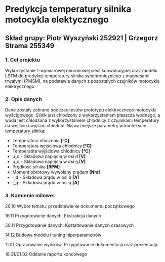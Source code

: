 # Predykcja temperatury silnika motocykla elektycznego

## Skład grupy: Piotr Wyszyński 252921 | Grzegorz Strama 255349
### 1. Cel projektu

Wykorzystanie 1-wymiarowej neuronowej sieci konwolucyjnej oraz modelu LSTM do predykcji temperatury silnika synchroniczniego z magnesami trwałymi (PMSM), na podstawie danych z pozostałych czujników motocykla elektrycznego.

### 2. Opis danych

Dane zostały zebrane podczas testów prototypu elektrycznego motocykla wyścigowego. Silnik jest chłodzony z wykorzystaniem płaszcza wodnego, a woda jest chłodzona z wykorzystaniem chłodnicy z czujnikami temperatury na wejściu i wyjściu chłodnic.
Najważniejsze parametry w kontekście temperatury silnika:

* Temperatura otoczenia **[°C]**
* Temperatura wejściowa chłodnicy **[°C]**
* Temperatira wyjściowa chłodnicy **[°C]**
* u_d - Składowa napięcia w osi d **[V]**
* u_q - Składowa napięcia w osi q **[V]**
* Prędkość silnika **[RPM]**
* Moment obrotowy wywołany prądem **[Nm]**
* i_d - Składowa prądu w osi d **[A]**
* i_q - Składowa prądu w osi q **[A]**

### 3. Kamienie milowe:

26.10	Wybór tematu, przedstawienie dokumentu początkowego

16.11	Przygotowanie danych: Ekstrakcja danych

30.11	Przygotowanie danych: Kształtowanie danych czasowych

14.12	Budowa modelu i tuning hiperparametrów

11.01	Opracowanie wyników. Przygotowanie dokumentacji oraz prezentacji.

18.01/01.02	Oddanie raportu końcowego

